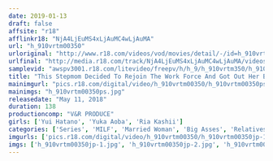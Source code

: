 ```yaml
---
date: 2019-01-13
draft: false
affsite: "r18"
afflinkr18: "NjA4LjEuMS4xLjAuMC4wLjAuMA"
url: "h_910vrtm00350"
urloriginal: "http://www.r18.com/videos/vod/movies/detail/-/id=h_910vrtm00350"
urlfinal: "http://media.r18.com/track/NjA4LjEuMS4xLjAuMC4wLjAuMA/videos/vod/movies/detail/-/id=h_910vrtm00350"
samplevid: "awspv3001.r18.com/litevideo/freepv/h/h_9/h_910vrtm350/h_910vrtm350_dmb_w.mp4"
title: "This Stepmom Decided To Rejoin The Work Force And Got Out Her Business Suits! When Her Son Saw Her Panty Lines Showing On Her Tight Ass, He Could No Longer Resist And Slipped His Dick Right In! She Came Over And Over Again In Furious Ass Slapping Ecstasy That She Had Never Before Experienced With Her Husband! 2"
mainimgurl: "pics.r18.com/digital/video/h_910vrtm00350/h_910vrtm00350ps.jpg"
mainimgs: "h_910vrtm00350ps.jpg"
releasedate: "May 11, 2018"
duration: 138
productioncomp: "V&R PRODUCE"
girls: ['Yui Hatano', 'Yuka Aoba', 'Ria Kashii']
categories: ['Series', 'MILF', 'Married Woman', 'Big Asses', 'Relatives', 'Variety', 'Foot Fetish', 'Nymphomaniac', 'Creampie', 'Footjob']
imgurls: ['pics.r18.com/digital/video/h_910vrtm00350/h_910vrtm00350jp-1.jpg', 'pics.r18.com/digital/video/h_910vrtm00350/h_910vrtm00350jp-2.jpg', 'pics.r18.com/digital/video/h_910vrtm00350/h_910vrtm00350jp-3.jpg', 'pics.r18.com/digital/video/h_910vrtm00350/h_910vrtm00350jp-4.jpg', 'pics.r18.com/digital/video/h_910vrtm00350/h_910vrtm00350jp-5.jpg', 'pics.r18.com/digital/video/h_910vrtm00350/h_910vrtm00350jp-6.jpg', 'pics.r18.com/digital/video/h_910vrtm00350/h_910vrtm00350jp-7.jpg', 'pics.r18.com/digital/video/h_910vrtm00350/h_910vrtm00350jp-8.jpg', 'pics.r18.com/digital/video/h_910vrtm00350/h_910vrtm00350jp-9.jpg', 'pics.r18.com/digital/video/h_910vrtm00350/h_910vrtm00350jp-10.jpg', 'pics.r18.com/digital/video/h_910vrtm00350/h_910vrtm00350jp-11.jpg', 'pics.r18.com/digital/video/h_910vrtm00350/h_910vrtm00350jp-12.jpg', 'pics.r18.com/digital/video/h_910vrtm00350/h_910vrtm00350jp-13.jpg', 'pics.r18.com/digital/video/h_910vrtm00350/h_910vrtm00350jp-14.jpg', 'pics.r18.com/digital/video/h_910vrtm00350/h_910vrtm00350jp-15.jpg', 'pics.r18.com/digital/video/h_910vrtm00350/h_910vrtm00350jp-16.jpg', 'pics.r18.com/digital/video/h_910vrtm00350/h_910vrtm00350jp-17.jpg', 'pics.r18.com/digital/video/h_910vrtm00350/h_910vrtm00350jp-18.jpg', 'pics.r18.com/digital/video/h_910vrtm00350/h_910vrtm00350jp-19.jpg', 'pics.r18.com/digital/video/h_910vrtm00350/h_910vrtm00350jp-20.jpg']
imgs: ['h_910vrtm00350jp-1.jpg', 'h_910vrtm00350jp-2.jpg', 'h_910vrtm00350jp-3.jpg', 'h_910vrtm00350jp-4.jpg', 'h_910vrtm00350jp-5.jpg', 'h_910vrtm00350jp-6.jpg', 'h_910vrtm00350jp-7.jpg', 'h_910vrtm00350jp-8.jpg', 'h_910vrtm00350jp-9.jpg', 'h_910vrtm00350jp-10.jpg', 'h_910vrtm00350jp-11.jpg', 'h_910vrtm00350jp-12.jpg', 'h_910vrtm00350jp-13.jpg', 'h_910vrtm00350jp-14.jpg', 'h_910vrtm00350jp-15.jpg', 'h_910vrtm00350jp-16.jpg', 'h_910vrtm00350jp-17.jpg', 'h_910vrtm00350jp-18.jpg', 'h_910vrtm00350jp-19.jpg', 'h_910vrtm00350jp-20.jpg']
---
```


